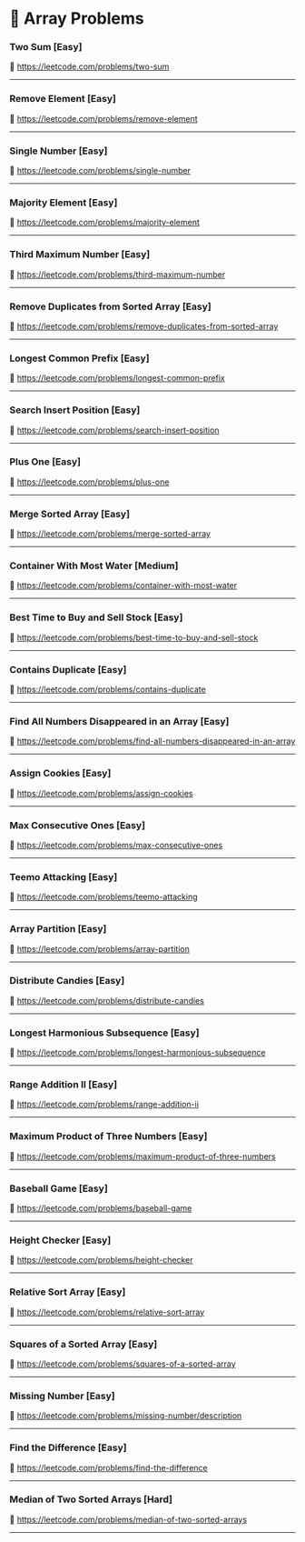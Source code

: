 # 🔗 Array Problems

### Two Sum [Easy]

🔗 https://leetcode.com/problems/two-sum

---

### Remove Element [Easy]

🔗 https://leetcode.com/problems/remove-element

---

### Single Number [Easy]

🔗 https://leetcode.com/problems/single-number

---

### Majority Element [Easy]

🔗 https://leetcode.com/problems/majority-element

---

### Third Maximum Number [Easy]

🔗 https://leetcode.com/problems/third-maximum-number

---

### Remove Duplicates from Sorted Array [Easy]

🔗 https://leetcode.com/problems/remove-duplicates-from-sorted-array

---

### Longest Common Prefix [Easy]

🔗 https://leetcode.com/problems/longest-common-prefix

---

### Search Insert Position [Easy]

🔗 https://leetcode.com/problems/search-insert-position

---

### Plus One [Easy]

🔗 https://leetcode.com/problems/plus-one

---

### Merge Sorted Array [Easy]

🔗 https://leetcode.com/problems/merge-sorted-array

---

### Container With Most Water [Medium]

🔗 https://leetcode.com/problems/container-with-most-water

---

### Best Time to Buy and Sell Stock [Easy]

🔗 https://leetcode.com/problems/best-time-to-buy-and-sell-stock

---

### Contains Duplicate [Easy]

🔗 https://leetcode.com/problems/contains-duplicate

---

### Find All Numbers Disappeared in an Array [Easy]

🔗 https://leetcode.com/problems/find-all-numbers-disappeared-in-an-array

---

### Assign Cookies [Easy]

🔗 https://leetcode.com/problems/assign-cookies

---

### Max Consecutive Ones [Easy]

🔗 https://leetcode.com/problems/max-consecutive-ones

---

### Teemo Attacking [Easy]

🔗 https://leetcode.com/problems/teemo-attacking

---

### Array Partition [Easy]

🔗 https://leetcode.com/problems/array-partition

---

### Distribute Candies [Easy]

🔗 https://leetcode.com/problems/distribute-candies

---

### Longest Harmonious Subsequence [Easy]

🔗 https://leetcode.com/problems/longest-harmonious-subsequence

---

### Range Addition II [Easy]

🔗 https://leetcode.com/problems/range-addition-ii

---

### Maximum Product of Three Numbers [Easy]

🔗 https://leetcode.com/problems/maximum-product-of-three-numbers

---

### Baseball Game [Easy]

🔗 https://leetcode.com/problems/baseball-game

---

### Height Checker [Easy]

🔗 https://leetcode.com/problems/height-checker

---

### Relative Sort Array [Easy]

🔗 https://leetcode.com/problems/relative-sort-array

---

### Squares of a Sorted Array [Easy]

🔗 https://leetcode.com/problems/squares-of-a-sorted-array

---

### Missing Number [Easy]

🔗 https://leetcode.com/problems/missing-number/description

---

### Find the Difference [Easy]

🔗 https://leetcode.com/problems/find-the-difference

---

### Median of Two Sorted Arrays [Hard]

🔗 https://leetcode.com/problems/median-of-two-sorted-arrays

---
